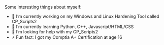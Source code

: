 
<!--
**vipersniper0501/vipersniper0501** is a ✨ _special_ ✨ repository because its `README.md` (this file) appears on your GitHub profile.
-->

Some interesting things about myself:

- 🔭 I’m currently working on my Windows and Linux Hardening Tool called CP_Scripts2
- 🌱 I’m currently learning Python, C++, Javascript/HTML/CSS
- 🤔 I’m looking for help with my CP_Scripts2
- ⚡ Fun fact: I got my Comptia A+ Certification at age 16

